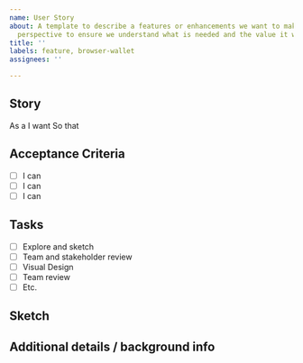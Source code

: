 ```yaml
---
name: User Story
about: A template to describe a features or enhancements we want to make from a users
  perspective to ensure we understand what is needed and the value it would add
title: ''
labels: feature, browser-wallet
assignees: ''

---
```


## Story

As a
I want
So that

## Acceptance Criteria

- [ ] I can
- [ ] I can 
- [ ] I can

## Tasks

- [ ] Explore and sketch
- [ ] Team and stakeholder review
- [ ] Visual Design
- [ ] Team review
- [ ] Etc.

## Sketch


## Additional details / background info
